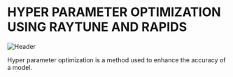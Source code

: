 # HYPER PARAMETER OPTIMIZATION USING RAYTUNE AND RAPIDS

![Header](https://miro.medium.com/max/2800/1*MgRODF1avuHXkYZQKJ_yeQ.png)

Hyper parameter optimization is a method used to enhance the accuracy of a model.


